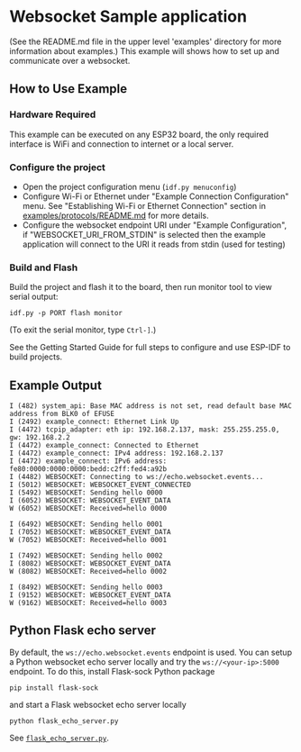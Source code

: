 # Websocket Sample application

(See the README.md file in the upper level 'examples' directory for more information about examples.)
This example will shows how to set up and communicate over a websocket.

## How to Use Example

### Hardware Required

This example can be executed on any ESP32 board, the only required interface is WiFi and connection to internet or a local server.

### Configure the project

* Open the project configuration menu (`idf.py menuconfig`)
* Configure Wi-Fi or Ethernet under "Example Connection Configuration" menu. See "Establishing Wi-Fi or Ethernet Connection" section in [examples/protocols/README.md](../../README.md) for more details.
* Configure the websocket endpoint URI under "Example Configuration", if "WEBSOCKET_URI_FROM_STDIN" is selected then the example application will connect to the URI it reads from stdin (used for testing)

### Build and Flash

Build the project and flash it to the board, then run monitor tool to view serial output:

```
idf.py -p PORT flash monitor
```

(To exit the serial monitor, type ``Ctrl-]``.)

See the Getting Started Guide for full steps to configure and use ESP-IDF to build projects.

## Example Output

```
I (482) system_api: Base MAC address is not set, read default base MAC address from BLK0 of EFUSE
I (2492) example_connect: Ethernet Link Up
I (4472) tcpip_adapter: eth ip: 192.168.2.137, mask: 255.255.255.0, gw: 192.168.2.2
I (4472) example_connect: Connected to Ethernet
I (4472) example_connect: IPv4 address: 192.168.2.137
I (4472) example_connect: IPv6 address: fe80:0000:0000:0000:bedd:c2ff:fed4:a92b
I (4482) WEBSOCKET: Connecting to ws://echo.websocket.events...
I (5012) WEBSOCKET: WEBSOCKET_EVENT_CONNECTED
I (5492) WEBSOCKET: Sending hello 0000
I (6052) WEBSOCKET: WEBSOCKET_EVENT_DATA
W (6052) WEBSOCKET: Received=hello 0000

I (6492) WEBSOCKET: Sending hello 0001
I (7052) WEBSOCKET: WEBSOCKET_EVENT_DATA
W (7052) WEBSOCKET: Received=hello 0001

I (7492) WEBSOCKET: Sending hello 0002
I (8082) WEBSOCKET: WEBSOCKET_EVENT_DATA
W (8082) WEBSOCKET: Received=hello 0002

I (8492) WEBSOCKET: Sending hello 0003
I (9152) WEBSOCKET: WEBSOCKET_EVENT_DATA
W (9162) WEBSOCKET: Received=hello 0003

```


## Python Flask echo server

By default, the `ws://echo.websocket.events` endpoint is used. You can setup a Python websocket echo server locally and try the `ws://<your-ip>:5000` endpoint. To do this, install Flask-sock Python package

```
pip install flask-sock
```

and start a Flask websocket echo server locally

```
python flask_echo_server.py
```

See [`flask_echo_server.py`](./flask_echo_server.py).


